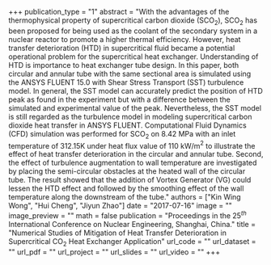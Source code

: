 +++
publication_type = "1"
abstract = "With the advantages of the thermophysical property of supercritical carbon dioxide (SCO$_2$), SCO$_2$ has been proposed for being used as the coolant of the secondary system in a nuclear reactor to promote a higher thermal efficiency. However, heat transfer deterioration (HTD) in supercritical fluid became a potential operational problem for the supercritical heat exchanger. Understanding of HTD is importance to heat exchanger tube design. In this paper, both circular and annular tube with the same sectional area is simulated using the ANSYS FLUENT 15.0 with Shear Stress Transport (SST) turbulence model. In general, the SST model can accurately predict the position of HTD peak as found in the experiment but with a difference between the simulated and experimental value of the peak. Nevertheless, the SST model is still regarded as the turbulence model in modeling supercritical carbon dioxide heat transfer in ANSYS FLUENT. Computational Fluid Dynamics (CFD) simulation was performed for SCO$_2$ on 8.42 MPa with an inlet temperature of 312.15K under heat flux value of 110 kW/m$^2$ to illustrate the effect of heat transfer deterioration in the circular and annular tube. Second, the effect of turbulence augmentation to wall temperature are investigated by placing the semi-circular obstacles at the heated wall of the circular tube. The result showed that the addition of Vortex Generator (VG) could lessen the HTD effect and followed by the smoothing effect of the wall temperature along the downstream of the tube."
authors = ["Kin Wing Wong", "Hui Cheng", "Jiyun Zhao"]
date = "2017-07-16"
image = ""
image_preview = ""
math = false
publication = "Proceedings in the 25$^{th}$ International Conference on Nuclear Engineering, Shanghai, China."
title = "Numerical Studies of Mitigation of Heat Transfer Deterioration in Supercritical CO$_2$ Heat Exchanger Application"
url_code = ""
url_dataset = ""
url_pdf = ""
url_project = ""
url_slides = ""
url_video = ""
+++
